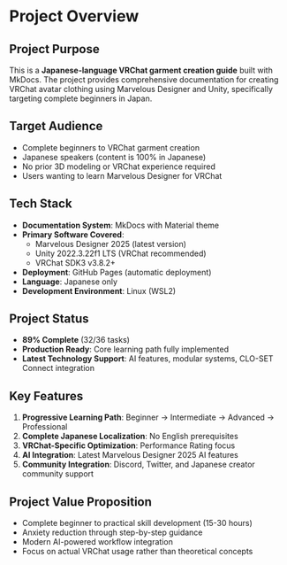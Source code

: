 # Project Overview

## Project Purpose
This is a **Japanese-language VRChat garment creation guide** built with MkDocs. The project provides comprehensive documentation for creating VRChat avatar clothing using Marvelous Designer and Unity, specifically targeting complete beginners in Japan.

## Target Audience
- Complete beginners to VRChat garment creation
- Japanese speakers (content is 100% in Japanese)
- No prior 3D modeling or VRChat experience required
- Users wanting to learn Marvelous Designer for VRChat

## Tech Stack
- **Documentation System**: MkDocs with Material theme
- **Primary Software Covered**: 
  - Marvelous Designer 2025 (latest version)
  - Unity 2022.3.22f1 LTS (VRChat recommended)
  - VRChat SDK3 v3.8.2+
- **Deployment**: GitHub Pages (automatic deployment)
- **Language**: Japanese only
- **Development Environment**: Linux (WSL2)

## Project Status
- **89% Complete** (32/36 tasks)
- **Production Ready**: Core learning path fully implemented
- **Latest Technology Support**: AI features, modular systems, CLO-SET Connect integration

## Key Features
1. **Progressive Learning Path**: Beginner → Intermediate → Advanced → Professional
2. **Complete Japanese Localization**: No English prerequisites
3. **VRChat-Specific Optimization**: Performance Rating focus
4. **AI Integration**: Latest Marvelous Designer 2025 AI features
5. **Community Integration**: Discord, Twitter, and Japanese creator community support

## Project Value Proposition
- Complete beginner to practical skill development (15-30 hours)
- Anxiety reduction through step-by-step guidance
- Modern AI-powered workflow integration
- Focus on actual VRChat usage rather than theoretical concepts